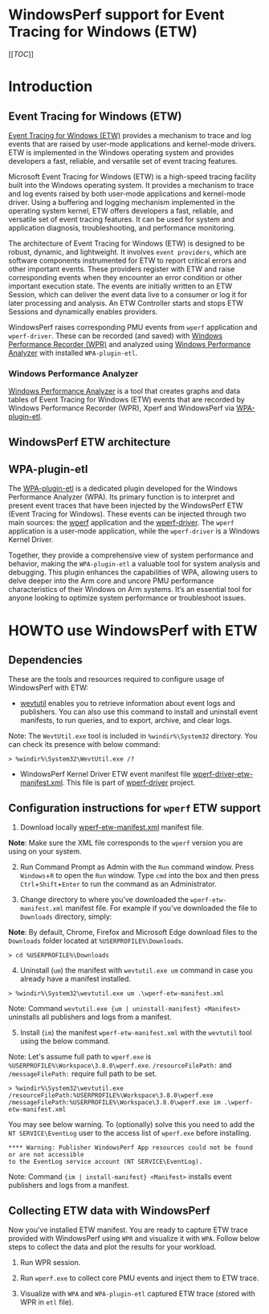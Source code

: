# WindowsPerf support for Event Tracing for Windows (ETW)

[[_TOC_]]

# Introduction

## Event Tracing for Windows (ETW)

[Event Tracing for Windows (ETW)](https://learn.microsoft.com/en-us/windows-hardware/drivers/devtest/event-tracing-for-windows--etw-) provides a mechanism to trace and log events that are raised by user-mode applications and kernel-mode drivers. ETW is implemented in the Windows operating system and provides developers a fast, reliable, and versatile set of event tracing features.

Microsoft Event Tracing for Windows (ETW) is a high-speed tracing facility built into the Windows operating system. It provides a mechanism to trace and log events raised by both user-mode applications and kernel-mode driver. Using a buffering and logging mechanism implemented in the operating system kernel, ETW offers developers a fast, reliable, and versatile set of event tracing features. It can be used for system and application diagnosis, troubleshooting, and performance monitoring.

The architecture of Event Tracing for Windows (ETW) is designed to be robust, dynamic, and lightweight. It involves `event providers`, which are software components instrumented for ETW to report critical errors and other important events. These providers register with ETW and raise corresponding events when they encounter an error condition or other important execution state. The events are initially written to an ETW Session, which can deliver the event data live to a consumer or log it for later processing and analysis. An ETW Controller starts and stops ETW Sessions and dynamically enables providers.

WindowsPerf raises corresponding PMU events from `wperf` application and `wperf-driver`. These can be recorded (and saved) with [Windows Performance Recorder (WPR)](https://learn.microsoft.com/en-us/windows-hardware/test/wpt/windows-performance-recorder)  and analyzed using [Windows Performance Analyzer](https://learn.microsoft.com/en-us/windows-hardware/test/wpt/windows-performance-analyzer) with installed `WPA-plugin-etl`.

### Windows Performance Analyzer

[Windows Performance Analyzer](https://learn.microsoft.com/en-us/windows-hardware/test/wpt/windows-performance-analyzer) is a tool that creates graphs and data tables of Event Tracing for Windows (ETW) events that are recorded by Windows Performance Recorder (WPR), Xperf and WindowsPerf via [WPA-plugin-etl](https://gitlab.com/Linaro/WindowsPerf/wpa-plugin-etl).

## WindowsPerf ETW architecture

## WPA-plugin-etl

The [WPA-plugin-etl](https://gitlab.com/Linaro/WindowsPerf/wpa-plugin-etl) is a dedicated plugin developed for the Windows Performance Analyzer (WPA). Its primary function is to interpret and present event traces that have been injected by the WindowsPerf ETW (Event Tracing for Windows). These events can be injected through two main sources: the [wperf](https://gitlab.com/Linaro/WindowsPerf/windowsperf/-/tree/main/wperf?ref_type=heads) application and the [wperf-driver](https://gitlab.com/Linaro/WindowsPerf/windowsperf/-/tree/main/wperf-driver?ref_type=heads). The `wperf` application is a user-mode application, while the `wperf-driver` is a Windows Kernel Driver.

Together, they provide a comprehensive view of system performance and behavior, making the `WPA-plugin-etl` a valuable tool for system analysis and debugging. This plugin enhances the capabilities of WPA, allowing users to delve deeper into the Arm core and uncore PMU performance characteristics of their Windows on Arm systems. It’s an essential tool for anyone looking to optimize system performance or troubleshoot issues.

# HOWTO use WindowsPerf with ETW

## Dependencies

These are the tools and resources required to configure usage of WindowsPerf with ETW:
- [wevtutil](https://learn.microsoft.com/en-us/windows-server/administration/windows-commands/wevtutil) enables you to retrieve information about event logs and publishers. You can also use this command to install and uninstall event manifests, to run queries, and to export, archive, and clear logs.

Note: The `WevtUtil.exe` tool is included in `%windir%\System32` directory. You can check its presence with below command:

```
> %windir%\System32\WevtUtil.exe /?
```

- WindowsPerf Kernel Driver ETW event manifest file [wperf-driver-etw-manifest.xml](https://gitlab.com/Linaro/WindowsPerf/windowsperf/-/blob/main/wperf-driver/wperf-driver-etw-manifest.xml?ref_type=heads). This file is part of [wperf-driver](https://gitlab.com/Linaro/WindowsPerf/windowsperf/-/tree/main/wperf-driver?ref_type=heads) project.

## Configuration instructions for `wperf` ETW support

1. Download locally [wperf-etw-manifest.xml](https://gitlab.com/Linaro/WindowsPerf/windowsperf/-/blob/main/wperf/wperf-etw-manifest.xml?ref_type=heads) manifest file.

**Note**: Make sure the XML file corresponds to the `wperf` version you are using on your system.

2. Run Command Prompt as Admin with the `Run` command window. Press `Windows`+`R` to open the `Run` window. Type `cmd` into the box and then press `Ctrl`+`Shift`+`Enter` to run the command as an Administrator.

3. Change directory to where you've downloaded the `wperf-etw-manifest.xml` manifest file. For example if you've downloaded the file to `Downloads` directory, simply:

**Note**: By default, Chrome, Firefox and Microsoft Edge download files to the `Downloads` folder located at `%USERPROFILE%\Downloads`.

```
> cd %USERPROFILE%\Downloads
```

4. Uninstall (`um`) the manifest with `wevtutil.exe um` command in case you already have a manifest installed.

```
> %windir%\System32\wevtutil.exe um .\wperf-etw-manifest.xml
```

Note: Command `wevtutil.exe {um | uninstall-manifest} <Manifest>` uninstalls all publishers and logs from a manifest.

5. Install (`im`) the manifest `wperf-etw-manifest.xml` with the `wevtutil` tool using the below command.

Note: Let's assume full path to `wperf.exe` is `%USERPROFILE%\Workspace\3.8.0\wperf.exe`. `/resourceFilePath:` and `/messageFilePath:` require full path to be set.

```
> %windir%\System32\wevtutil.exe /resourceFilePath:%USERPROFILE%\Workspace\3.8.0\wperf.exe /messageFilePath:%USERPROFILE%\Workspace\3.8.0\wperf.exe im .\wperf-etw-manifest.xml
```

You may see below warning. To (optionally) solve this you need to add the `NT SERVICE\EventLog` user to the access list of `wperf.exe` before installing.
```
**** Warning: Publisher WindowsPerf App resources could not be found or are not accessible
to the EventLog service account (NT SERVICE\EventLog).
```

Note: Command `{im | install-manifest} <Manifest>` installs event publishers and logs from a manifest.

## Collecting ETW data with WindowsPerf

Now you've installed ETW manifest. You are ready to capture ETW trace provided with WindowsPerf using `WPR` and visualize it with `WPA`. Follow below steps to collect the data and plot the results for your workload.

1. Run WPR session.

2. Run `wperf.exe` to collect core PMU events and inject them to ETW trace.

3. Visualize with `WPA` and `WPA-plugin-etl` captured ETW trace (stored with WPR in `etl` file).


